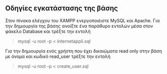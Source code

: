## Οδηγίες εγκατάστασης της βάσης

Στον πίνακα ελέγχου του XAMPP ενεργοποιέιστε MySQL και Apache. Για την δημιουργία της βάσης ανοίξτε ένα παράθυρο εντολών μέσα στον φάκελο Database και τρέξτε την εντολή

> mysql -u root -p < internetappli.sql

Για την δημιουργία ενός χρήστη που έχει δικαιώματα read only στην βάση με όνομα και κωδικό read_user τρέξτε την εντολή

> mysql -u root -p < create_user.sql
